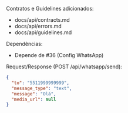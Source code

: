 Contratos e Guidelines adicionados:
- docs/api/contracts.md
- docs/api/errors.md
- docs/api/guidelines.md

Dependências:
- Depende de #36 (Config WhatsApp)

Request/Response (POST /api/whatsapp/send):
```json
{
  "to": "5511999999999",
  "message_type": "text",
  "message": "Olá",
  "media_url": null
}
```


